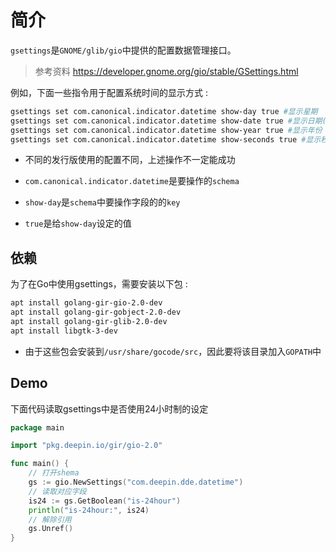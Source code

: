 # 简介
`gsettings`是`GNOME/glib/gio`中提供的配置数据管理接口。

> 参考资料
> https://developer.gnome.org/gio/stable/GSettings.html

例如，下面一些指令用于配置系统时间的显示方式 :  
```bash
gsettings set com.canonical.indicator.datetime show-day true #显示星期
gsettings set com.canonical.indicator.datetime show-date true #显示日期(不带年份)
gsettings set com.canonical.indicator.datetime show-year true #显示年份
gsettings set com.canonical.indicator.datetime show-seconds true #显示秒数
```
* 不同的发行版使用的配置不同，上述操作不一定能成功

* `com.canonical.indicator.datetime`是要操作的`schema`
* `show-day`是`schema`中要操作字段的的`key`
* `true`是给`show-day`设定的值

## 依赖
为了在Go中使用gsettings，需要安装以下包 :  
```bash
apt install golang-gir-gio-2.0-dev
apt install golang-gir-gobject-2.0-dev
apt install golang-gir-glib-2.0-dev
apt install libgtk-3-dev
```
* 由于这些包会安装到`/usr/share/gocode/src`，因此要将该目录加入`GOPATH`中

## Demo
下面代码读取gsettings中是否使用24小时制的设定
```Go
package main

import "pkg.deepin.io/gir/gio-2.0"

func main() {
	// 打开shema
	gs := gio.NewSettings("com.deepin.dde.datetime")
	// 读取对应字段
	is24 := gs.GetBoolean("is-24hour")
	println("is-24hour:", is24)
	// 解除引用
    gs.Unref()
}
```